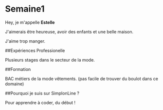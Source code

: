 # Semaine1

Hey, je m'appelle **Estelle**

J'aimerais être heureuse, avoir des enfants et une belle maison.

J'aime trop manger.



##Expériences Professionelle

Plusieurs stages dans le secteur de la mode.



##Formation

BAC métiers de la mode vêtements.
(pas facile de trouver du boulot dans ce domaine)


##Pourquoi je suis sur SimplonLine ?

Pour apprendre à coder, du début !
